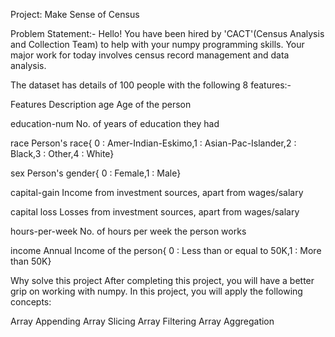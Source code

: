 Project: Make Sense of Census



Problem Statement:-
Hello!
You have been hired by 'CACT'(Census Analysis and Collection Team) to help with your numpy programming skills. Your major work for today involves census record management and data analysis.

The dataset has details of 100 people with the following 8 features:-

Features	Description
age	Age of the person

education-num	No. of years of education they had

race	Person's race{ 0 : Amer-Indian-Eskimo,1 : Asian-Pac-Islander,2 : Black,3 : Other,4 : White}

sex	Person's gender{ 0 : Female,1 : Male}

capital-gain	Income from investment sources, apart from wages/salary

capital loss	Losses from investment sources, apart from wages/salary

hours-per-week	No. of hours per week the person works

income	Annual Income of the person{ 0 : Less than or equal to 50K,1 : More than 50K}

Why solve this project
After completing this project, you will have a better grip on working with numpy. In this project, you will apply the following concepts:

Array Appending
Array Slicing
Array Filtering
Array Aggregation
